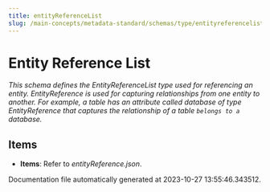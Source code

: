 ```yaml
---
title: entityReferenceList
slug: /main-concepts/metadata-standard/schemas/type/entityreferencelist
---
```


# Entity Reference List

*This schema defines the EntityReferenceList type used for referencing an entity. EntityReference is used for capturing relationships from one entity to another. For example, a table has an attribute called database of type EntityReference that captures the relationship of a table `belongs to a` database.*

## Items

- **Items**: Refer to *entityReference.json*.


Documentation file automatically generated at 2023-10-27 13:55:46.343512.
